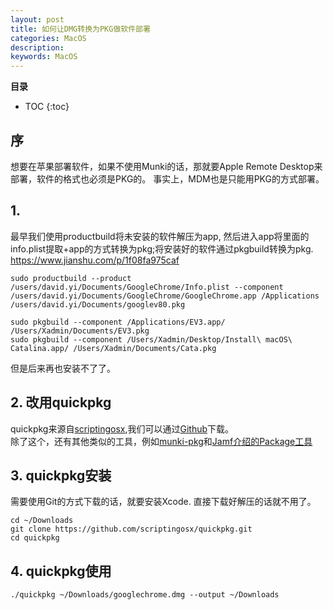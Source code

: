 ```yaml
---
layout: post
title: 如何让DMG转换为PKG做软件部署
categories: MacOS
description: 
keywords: MacOS
---
```



**目录**

* TOC
{:toc}

## 序
想要在苹果部署软件，如果不使用Munki的话，那就要Apple Remote Desktop来部署，软件的格式也必须是PKG的。
事实上，MDM也是只能用PKG的方式部署。

## 1. 
最早我们使用productbuild将未安装的软件解压为app, 然后进入app将里面的info.plist提取+app的方式转换为pkg;将安装好的软件通过pkgbuild转换为pkg.
https://www.jianshu.com/p/1f08fa975caf

```
sudo productbuild --product /users/david.yi/Documents/GoogleChrome/Info.plist --component /users/david.yi/Documents/GoogleChrome/GoogleChrome.app /Applications /users/david.yi/Documents/googlev80.pkg

sudo pkgbuild --component /Applications/EV3.app/ /Users/Xadmin/Documents/EV3.pkg
sudo pkgbuild --component /Users/Xadmin/Desktop/Install\ macOS\ Catalina.app/ /Users/Xadmin/Documents/Cata.pkg
```

但是后来再也安装不了了。

## 2. 改用quickpkg
quickpkg来源自[scriptingosx](https://scriptingosx.com/2016/01/introducing-quickpkg/),我们可以通过[Github](https://github.com/scriptingosx/quickpkg)下载。  
除了这个，还有其他类似的工具，例如[munki-pkg](https://github.com/munki/munki-pkg)和[Jamf介绍的Package工具](https://support.jamfschool.com/hc/en-us/articles/115002300893-How-to-build-packages-for-macOS)  







## 3. quickpkg安装
需要使用Git的方式下载的话，就要安装Xcode. 直接下载好解压的话就不用了。
```
cd ~/Downloads
git clone https://github.com/scriptingosx/quickpkg.git
cd quickpkg
```


## 4. quickpkg使用
```
./quickpkg ~/Downloads/googlechrome.dmg --output ~/Downloads
```



